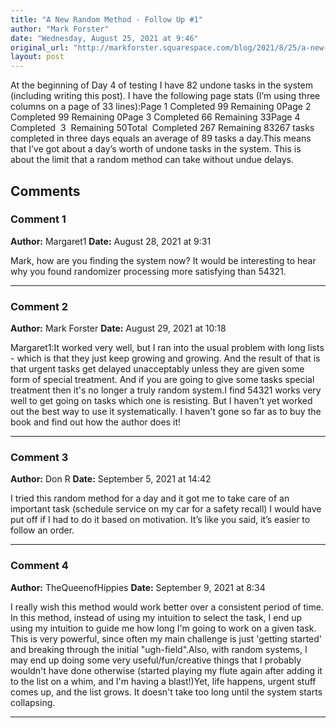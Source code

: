 ```yaml
---
title: "A New Random Method - Follow Up #1"
author: "Mark Forster"
date: "Wednesday, August 25, 2021 at 9:46"
original_url: "http://markforster.squarespace.com/blog/2021/8/25/a-new-random-method-follow-up-1.html"
layout: post
---
```


At the beginning of Day 4 of testing I have 82 undone tasks in the system (including writing this post). I have the following page stats (I’m using three columns on a page of 33 lines):Page 1 Completed 99 Remaining 0Page 2 Completed 99 Remaining 0Page 3 Completed 66 Remaining 33Page 4 Completed  3  Remaining 50Total  Completed 267 Remaining 83267 tasks completed in three days equals an average of 89 tasks a day.This means that I’ve got about a day’s worth of undone tasks in the system. This is about the limit that a random method can take without undue delays.

## Comments

### Comment 1
**Author:** Margaret1
**Date:** August 28, 2021 at 9:31

Mark, how are you finding the system now? It would be interesting to hear why you found randomizer processing more satisfying than 54321.

---

### Comment 2
**Author:** Mark Forster
**Date:** August 29, 2021 at 10:18

Margaret1:It worked very well, but I ran into the usual problem with long lists - which is that they just keep growing and growing. And the result of that is that urgent tasks get delayed unacceptably unless they are given some form of special treatment. And if you are going to give some tasks special treatment then it's no longer a truly random system.I find 54321 works very well to get going on tasks which one is resisting. But I haven't yet worked out the best way to use it systematically. I haven't gone so far as to buy the book and find out how the author does it!

---

### Comment 3
**Author:** Don R
**Date:** September 5, 2021 at 14:42

I tried this random method for a day and it got me to take care of an important task (schedule service on my car for a safety recall) I would have put off if I had to do it based on motivation. It’s like you said, it’s easier to follow an order.

---

### Comment 4
**Author:** TheQueenofHippies
**Date:** September 9, 2021 at 8:34

I really wish this method would work better over a consistent period of time. In this method, instead of using my intuition to select the task, I end up using my intuition to guide me how long I'm going to work on a given task. This is very powerful, since often my main challenge is just 'getting started' and breaking through the initial "ugh-field".Also, with random systems, I may end up doing some very useful/fun/creative things that I probably wouldn't have done otherwise (started playing my flute again after adding it to the list on a whim, and I'm having a blast!)Yet, life happens, urgent stuff comes up, and the list grows. It doesn't take too long until the system starts collapsing.

---
